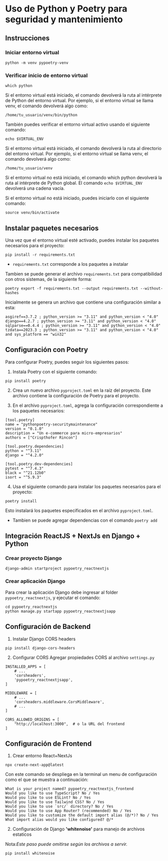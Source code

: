 # Uso de Python y Poetry para seguridad y mantenimiento 

## Instrucciones

### Iniciar entorno virtual
```commandline
python -m venv pypoetry-venv
```
### Verificar inicio de entorno virtual
```commandline
which python
```
Si el entorno virtual está iniciado, el comando devolverá la ruta al intérprete de Python del entorno virtual. 
Por ejemplo, si el entorno virtual se llama venv, el comando devolverá algo como:
```
/home/tu_usuario/venv/bin/python
```
También puedes verificar el entorno virtual activo usando el siguiente comando:
```
echo $VIRTUAL_ENV
```
Si el entorno virtual está iniciado, el comando devolverá la ruta al directorio del entorno virtual. Por ejemplo, 
si el entorno virtual se llama venv, el comando devolverá algo como:
```
/home/tu_usuario/venv
```
Si el entorno virtual no está iniciado, el comando which python devolverá la ruta al intérprete de Python global. 
El comando ```echo $VIRTUAL_ENV``` devolverá una cadena vacía.

Si el entorno virtual no está iniciado, puedes iniciarlo con el siguiente comando:
```commandline
source venv/bin/activate
```
## Instalar paquetes necesarios

Una vez que el entorno virtual esté activado, puedes instalar los paquetes necesarios para el proyecto:
```commandline
pip install -r requirements.txt
```
* ``` requirements.txt ``` corresponde a los paquetes a instalar

Tambien se puede generar el archivo ``` requirements.txt ``` para compatibilidad con otros sistemas, de la siguiente forma:
```commandline
poetry export -f requirements.txt --output requirements.txt --without-hashes
```
Inicialmente se genera un archivo que contiene una configuración similar a esta:
```
asgiref==3.7.2 ; python_version >= "3.11" and python_version < "4.0"
django==4.2.7 ; python_version >= "3.11" and python_version < "4.0"
sqlparse==0.4.4 ; python_version >= "3.11" and python_version < "4.0"
tzdata==2023.3 ; python_version >= "3.11" and python_version < "4.0" and sys_platform == "win32"
```

## Configuración con Poetry

Para configurar Poetry, puedes seguir los siguientes pasos:

1. Instala Poetry con el siguiente comando:
```commandline
pip install poetry
```
2. Crea un nuevo archivo ``` pyproject.toml ``` en la raíz del proyecto. Este archivo contiene la configuración de 
Poetry para el proyecto.

3. En el archivo ``` pyproject.toml ```, agrega la configuración correspondiente a los paquetes necesarios:
```
[tool.poetry]
name = "pythonpoetry-securitymaintenance"
version = "0.1.0"
description = "Un e-commerce para micro-empresarios"
authors = ["Crispthofer Rincon"]

[tool.poetry.dependencies]
python = "^3.11"
django = "^4.2.0"

[tool.poetry.dev-dependencies]
pytest = "^7.4.3"
black = "^21.12b0"
isort = "^5.9.3"
```

4. Usa el siguiente comando para instalar los paquetes necesarios para el proyecto:
```commandline
poetry install
```
Esto instalará los paquetes especificados en el archivo ``` pyproject.toml ```.

* Tambien se puede agregar dependencias con el comando ``` poetry add ```


## Integración ReactJS + NextJs en Django + Python

### Crear proyecto Django
```commandline
django-admin startproject pypoetry_reactnextjs
```
### Crear aplicación Django
Para crear la aplicación Django debe  ingresar al folder ```pypoetry_reactnextjs```, y ejecutar el comando:

```commandline
cd pypoetry_reactnextjs
python manage.py startapp pypoetry_reactnextjsapp
```
## Configuración de Backend

1. Instalar Django CORS headers
```commandline
pip install django-cors-headers
```
2. Configurar CORS
Agregar propiedades CORS al archivo ````settings.py````
```
INSTALLED_APPS = [
    # ...
    'corsheaders',
    'pypoetry_reactnextjsapp',
]

MIDDLEWARE = [
    # ...
    'corsheaders.middleware.CorsMiddleware',
    # ...
]

CORS_ALLOWED_ORIGINS = [
    "http://localhost:3000",  # o la URL del frontend
]
```

## Configuración de Frontend

1. Crear entorno React+NextJs
````commandline
npx create-next-app@latest
````
Con este comando se despliega en la terminal un menu de configuración como el que se muestra a continuación:

```
What is your project named? pypoetry_reactnextjs_frontend
Would you like to use TypeScript? No / Yes
Would you like to use ESLint? No / Yes
Would you like to use Tailwind CSS? No / Yes
Would you like to use `src/` directory? No / Yes
Would you like to use App Router? (recommended) No / Yes
Would you like to customize the default import alias (@/*)? No / Yes
What import alias would you like configured? @/*
```
2. Configuración de Django **'whitenoise'** para manejo de archivos estaticos

Nota:_Este paso puede omitirse según los archivos a servir._
```commandline
pip install whitenoise
```




